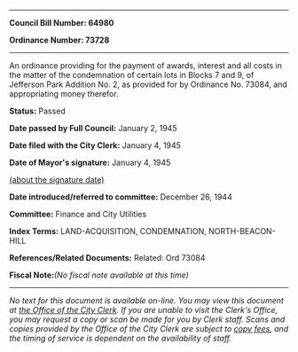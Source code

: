 

********

**Council Bill Number: 64980**
   
**Ordinance Number: 73728**
********

 An ordinance providing for the payment of awards, interest and all costs in the matter of the condemnation of certain lots in Blocks 7 and 9, of Jefferson Park Addition No. 2, as provided for by Ordinance No. 73084, and appropriating money therefor.

**Status:** Passed
   
**Date passed by Full Council:** January 2, 1945
   
**Date filed with the City Clerk:** January 4, 1945
   
**Date of Mayor's signature:** January 4, 1945
   
[(about the signature date)](/~public/approvaldate.htm)
   
   
   
**Date introduced/referred to committee:** December 26, 1944
   
**Committee:** Finance and City Utilities
   
   
**Index Terms:** LAND-ACQUISITION, CONDEMNATION, NORTH-BEACON-HILL

**References/Related Documents:** Related: Ord 73084

**Fiscal Note:**_(No fiscal note available at this time)_
********

_No text for this document is available on-line. You may view this document at [the Office of the City Clerk](http://www.seattle.gov/leg/clerk/contactUs.htm). If you are unable to visit the Clerk's Office, you may request a copy or scan be made for you by Clerk staff. Scans and copies provided by the Office of the City Clerk are subject to [copy fees](http://clerk.seattle.gov/~public/clerkfees.htm), and the timing of service is dependent on the availability of staff._

